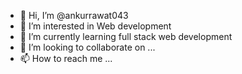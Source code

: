 - 👋 Hi, I’m @ankurrawat043
- 👀 I’m interested in Web development
- 🌱 I’m currently learning full stack web development 
- 💞️ I’m looking to collaborate on ...
- 📫 How to reach me ...

<!---
ankurrawat043/ankurrawat043 is a ✨ special ✨ repository because its `README.md` (this file) appears on your GitHub profile.
You can click the Preview link to take a look at your changes.
--->
